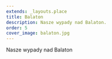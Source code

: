 ```yaml
---
extends: _layouts.place
title: Balaton
description: Nasze wypady nad Balaton.
order: 5
cover_image: balaton.jpg
---
```


Nasze wypady nad Balaton